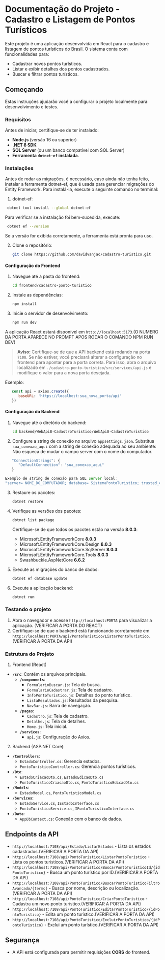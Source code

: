 # Documentação do Projeto - Cadastro e Listagem de Pontos Turísticos

Este projeto é uma aplicação desenvolvida em React para o cadastro e listagem de pontos turísticos do Brasil. O sistema conta com funcionalidades para:
- Cadastrar novos pontos turísticos.
- Listar e exibir detalhes dos pontos cadastrados.
- Buscar e filtrar pontos turísticos.

## Começando

Estas instruções ajudarão você a configurar o projeto localmente para desenvolvimento e testes.

### Requisitos

Antes de iniciar, certifique-se de ter instalado:
- **Node.js** (versão 16 ou superior)
- **.NET 8 SDK**
- **SQL Server** (ou um banco compatível com SQL Server)
- **Ferramenta `dotnet-ef` instalada**.


### Instalações

Antes de rodar as migrações, é necessário, caso ainda não tenha feito, instalar a ferramenta dotnet-ef, que é usada para gerenciar migrações do Entity Framework. Para instalá-la, execute o seguinte comando no terminal:

1. dotnet-ef:

```bash
 dotnet tool install --global dotnet-ef
```

Para verificar se a instalação foi bem-sucedida, execute:

```bash
 dotnet ef --version
```

Se a versão for exibida corretamente, a ferramenta está pronta para uso.

2. Clone o repositório:
   ```sh
   git clone https://github.com/davidvanjao/cadastro-turistico.git
   ```

#### Configuração do Frontend

1. Navegue até a pasta do frontend:
   ```sh
   cd frontend/cadastro-ponto-turistico
   ```
2. Instale as dependências:
   ```sh
   npm install
   ```
3. Inicie o servidor de desenvolvimento:
   ```sh
   npm run dev
   ```

A aplicação React estará disponível em `http://localhost:5173`.(O NUMERO DA PORTA APARECE NO PROMPT APOS RODAR O COMANDO NPM RUN DEV)

> **Aviso:** Certifique-se de que a API backend está rodando na porta `7108`. Se não estiver, você precisará alterar a configuração no frontend para apontar para a porta correta. Para isso, abra o arquivo localizado em `./cadastro-ponto-turistico/src/services/api.js` e modifique o valor para a nova porta desejada.

Exemplo:

```javascript
   const api = axios.create({
      baseURL: 'https://localhost:sua_nova_porta/api'
   })
```

#### Configuração do Backend

1. Navegue até o diretório do backend:
   ```bash
   cd backend/WebApi8-CadastroTuristico/WebApi8-CadastroTuristico
   ```

2. Configure a string de conexão no arquivo `appsettings.json`. Substitua `sua_conexao_aqui` com a string de conexão adequada ao seu ambiente: Não esqueca de mudar o campo server com o nome do computador.

```javascript  
   "ConnectionStrings": {
      "DefaultConnection": "sua_conexao_aqui"
   }   

Exemplo de string de conexão para SQL Server local:
"server= NOME_DO_COMPUTADOR; database= SistemaPontoTuristico; trusted_connection= true; trustservercertificate=true"

```

3. Restaure os pacotes:
   ```sh
   dotnet restore
   ```
4. Verifique as versões dos pacotes:
   ```sh
   dotnet list package
   ```
   Certifique-se de que todos os pacotes estão na versão **8.0.3**:
   - Microsoft.EntityFrameworkCore **8.0.3**
   - Microsoft.EntityFrameworkCore.Design **8.0.3**
   - Microsoft.EntityFrameworkCore.SqlServer **8.0.3**
   - Microsoft.EntityFrameworkCore.Tools **8.0.3**
   - Swashbuckle.AspNetCore **6.6.2**  

5. Execute as migrações do banco de dados:
   ```sh
   dotnet ef database update
   ```

6. Execute a aplicação backend:
   ```sh
   dotnet run
   ```

### Testando o projeto

1. Abra o navegador e acesse `http://localhost:PORTA` para visualizar a aplicação. (VERIFICAR A PORTA DO REACT)
2. Certifique-se de que o backend está funcionando corretamente em `http://localhost:PORTA/api/PontoTuristico/ListarPontoTuristico`. (VERIFICAR A PORTA DA API)

### Estrutura do Projeto

1. Frontend (React)
- **`/src`**: Contém os arquivos principais.
  - **`/components`**:
    - `FormularioBuscar.js`: Tela de busca.
    - `FormularioCadastrar.js`: Tela de cadastro.
    - `InfoPontoTuristico.js`: Detalhes do ponto turístico.
    - `ListaResultados.js`: Resultados da pesquisa.
    - `NavBar.js`: Barra de navegação.
  - **`/pages`**:
    - `Cadastro.js`: Tela de cadastro.
    - `Detalhe.js`: Tela de detalhes.
    - `Home.js`: Tela inicial.
  - **`/services`**:
    - `api.js`: Configuração do Axios.

2. Backend (ASP.NET Core)
- **`/Controllers`**:
  - `EstadoController.cs`: Gerencia estados.
  - `PontoTuristicoController.cs`: Gerencia pontos turísticos.
- **`/Dto`**:
  - `EstadoCriacaoDto.cs`, `EstadoEdicaoDto.cs`
  - `PontoTuristicoCriacaoDto.cs`, `PontoTuristicoEdicaoDto.cs`
- **`/Models`**:
  - `EstadoModel.cs`, `PontoTuristicoModel.cs`
- **`/Services`**:
  - `EstadoService.cs`, `IEstadoInterface.cs`
  - `PontoTuristicoService.cs`, `IPontoTuristicoInterface.cs`
- **`/Data`**:
  - `AppDbContext.cs`: Conexão com o banco de dados.

## Endpoints da API

- `http://localhost:7108/api/Estado/ListarEstados` - Lista os estados cadastrados.(VERIFICAR A PORTA DA API)
- `http://localhost:7108/api/PontoTuristico/ListarPontoTuristico` - Lista os pontos turísticos.(VERIFICAR A PORTA DA API)
- `http://localhost:7108/api/PontoTuristico/BuscarPontoTuristicoId/{idPontoTuristico}` - Busca um ponto turístico por ID.(VERIFICAR A PORTA DA API)
- `http://localhost:7108/api/PontoTuristico/BuscarPontoTuristicoFiltroAvancado/{termo}` - Busca por nome, descrição ou localização.(VERIFICAR A PORTA DA API)
- `http://localhost:7108/api/PontoTuristico/CriarPontoTuristico` - Cadastra um novo ponto turístico.(VERIFICAR A PORTA DA API)
- `http://localhost:7108/api/PontoTuristico/EditarPontoTuristico/{idPontoTuristico}` - Edita um ponto turístico.(VERIFICAR A PORTA DA API)
- `http://localhost:7108/api/PontoTuristico/ExcluirPontoTuristico/{idPontoTuristico}` - Exclui um ponto turístico.(VERIFICAR A PORTA DA API)

## Segurança

- A API está configurada para permitir requisições **CORS** do frontend.